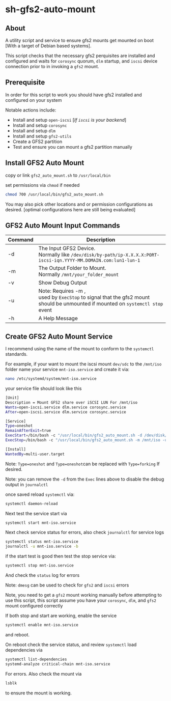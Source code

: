 # sh-gfs2-auto-mount

## About

A utility script and service to ensure gfs2 mounts get mounted on boot [With a target of Debian based systems].

This script checks that the necessary gfs2 perquisites are installed and configured and waits for `corosync` quorum, `dlm` startup, and `iscsi` device connection prior to in invoking a `gfs2`  mount. 

## Prerequisite

In order for this script to work you should have gfs2 installed and configured on your system

Notable actions include:

* Install and setup `open-iscsi` [*If `iscsi` is your backend*]
* Install and setup `corosync`
* Install and setup `dlm`
* Install and setup `gfs2-utils`
* Create a GFS2 partition
* Test and ensure you can mount a gfs2 partition manually

## Install GFS2 Auto Mount

copy or link `gfs2_auto_mount.sh` to `/usr/local/bin`

set permissions via ```chmod``` if needed

```bash
chmod 700 /usr/local/bin/gfs2_auto_mount.sh
```

You may also pick other locations and or permission configurations as desired. [optimal configurations here are still being evaluated]

## GFS2 Auto Mount Input Commands

| Command  | Description                                                  |
| -------- | ------------------------------------------------------------ |
| -d <arg> | The Input GFS2 Device.<br />Normally like `/dev/disk/by-path/ip-X.X.X.X:PORT-iscsi-iqn.YYYY-MM.DOMAIN.com:lun1-lun-1` |
| -m <arg> | The Output Folder to Mount. <br />Normally `/mnt/your_folder_mount` |
| -v       | Show Debug Output                                            |
| -u       | Note: Requires -m <arg>,<br />used by `ExecStop` to signal that the gfs2 mount should be unmounted if mounted on `systemctl stop` event |
| -h       | A Help Message                                               |

## Create GFS2 Auto Mount Service

I recommend using the name of the mount to conform to the `systemctl` standards.

For example, if your want to mount the iscsi mount `dev/sdc` to the `/mnt/iso` folder name your service `mnt-iso.service` and create it via:

```bash
nano /etc/systemd/system/mnt-iso.service
```

your service file should look like this

```bash
[Unit]
Description = Mount GFS2 share over iSCSI LUN For /mnt/iso
Wants=open-iscsi.service dlm.service corosync.service
After=open-iscsi.service dlm.service corosync.service

[Service]
Type=oneshot
RemainAfterExit=true
ExecStart=/bin/bash -c "/usr/local/bin/gfs2_auto_mount.sh -d /dev/disk/by-path/ip-X.X.X.X:PORT-iscsi-iqn.YYYY-MM.DOMAIN.com:lun1-lun-1 -m /mnt/iso -v"
ExecStop=/bin/bash -c "/usr/local/bin/gfs2_auto_mount.sh -m /mnt/iso -u -v"

[Install]
WantedBy=multi-user.target

```

Note: `Type=oneshot` and `Type=oneshot`can be replaced with `Type=forking` If desired.

Note: you can remove the `-d` from the `Exec` lines above to disable the debug output in `journalctl`

once saved reload `systemctl` via:

```bash
systemctl daemon-reload
```

Next test the service start via

```bash
systemctl start mnt-iso.service
```

Next check service status for errors, also check `journalctl` for service logs

```bash
systemctl status mnt-iso.service
journalctl -u mnt-iso.service -b
```

if the start test is good then test the stop service via:

```bash
systemctl stop mnt-iso.service
```

And check the `status` log for errors

Note: `dmesg` can be used to check for `gfs2` and `iscsi` errors

Note, you need to get a `gfs2` mount working manually before attempting to use this script, this script assume you have your `corosync`, `dlm`, and `gfs2` mount configured correctly

If both stop and start are working, enable the service

```bash
systemctl enable mnt-iso.service
```

and reboot.

On reboot check the service status, and review `systemctl` load dependencies via

```bash
systemctl list-dependencies
systemd-analyze critical-chain mnt-iso.service
```

For errors. Also check the mount via

```bash
lsblk
```

to ensure the mount is working.
